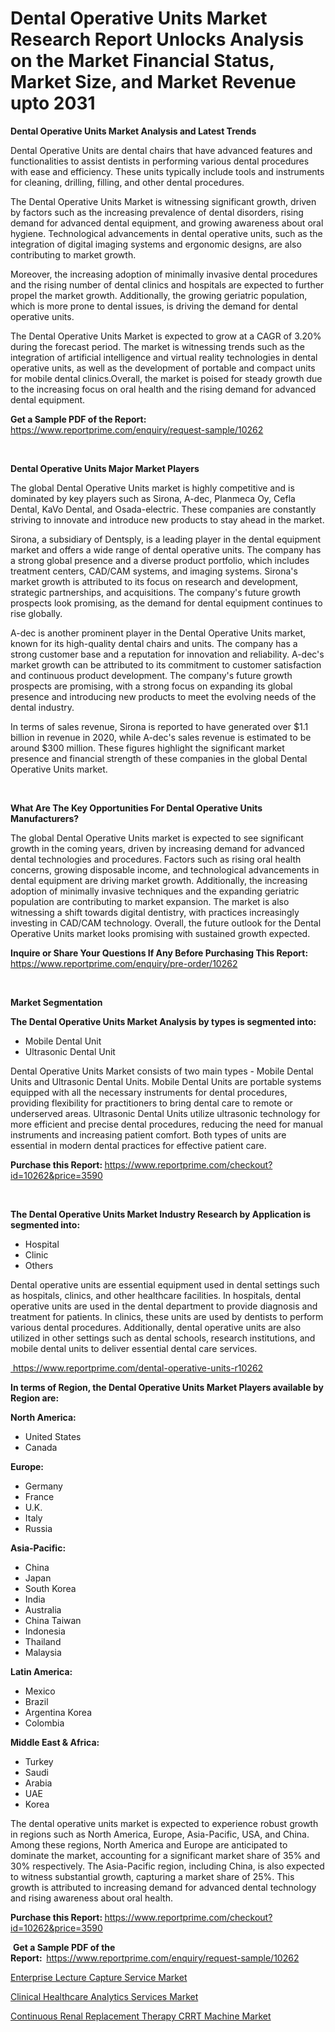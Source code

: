 <p><h1>Dental Operative Units Market Research Report Unlocks Analysis on the Market Financial Status, Market Size, and Market Revenue upto 2031</h1></p><p><strong>Dental Operative Units Market Analysis and Latest Trends</strong></p>
<p><p>Dental Operative Units are dental chairs that have advanced features and functionalities to assist dentists in performing various dental procedures with ease and efficiency. These units typically include tools and instruments for cleaning, drilling, filling, and other dental procedures.</p><p>The Dental Operative Units Market is witnessing significant growth, driven by factors such as the increasing prevalence of dental disorders, rising demand for advanced dental equipment, and growing awareness about oral hygiene. Technological advancements in dental operative units, such as the integration of digital imaging systems and ergonomic designs, are also contributing to market growth.</p><p>Moreover, the increasing adoption of minimally invasive dental procedures and the rising number of dental clinics and hospitals are expected to further propel the market growth. Additionally, the growing geriatric population, which is more prone to dental issues, is driving the demand for dental operative units.</p><p>The Dental Operative Units Market is expected to grow at a CAGR of 3.20% during the forecast period. The market is witnessing trends such as the integration of artificial intelligence and virtual reality technologies in dental operative units, as well as the development of portable and compact units for mobile dental clinics.Overall, the market is poised for steady growth due to the increasing focus on oral health and the rising demand for advanced dental equipment.</p></p>
<p><strong>Get a Sample PDF of the Report:&nbsp;</strong> <a href="https://www.reportprime.com/enquiry/request-sample/10262">https://www.reportprime.com/enquiry/request-sample/10262</a></p>
<p>&nbsp;</p>
<p><strong>Dental Operative Units Major Market Players</strong></p>
<p><p>The global Dental Operative Units market is highly competitive and is dominated by key players such as Sirona, A-dec, Planmeca Oy, Cefla Dental, KaVo Dental, and Osada-electric. These companies are constantly striving to innovate and introduce new products to stay ahead in the market.</p><p>Sirona, a subsidiary of Dentsply, is a leading player in the dental equipment market and offers a wide range of dental operative units. The company has a strong global presence and a diverse product portfolio, which includes treatment centers, CAD/CAM systems, and imaging systems. Sirona's market growth is attributed to its focus on research and development, strategic partnerships, and acquisitions. The company's future growth prospects look promising, as the demand for dental equipment continues to rise globally.</p><p>A-dec is another prominent player in the Dental Operative Units market, known for its high-quality dental chairs and units. The company has a strong customer base and a reputation for innovation and reliability. A-dec's market growth can be attributed to its commitment to customer satisfaction and continuous product development. The company's future growth prospects are promising, with a strong focus on expanding its global presence and introducing new products to meet the evolving needs of the dental industry.</p><p>In terms of sales revenue, Sirona is reported to have generated over $1.1 billion in revenue in 2020, while A-dec's sales revenue is estimated to be around $300 million. These figures highlight the significant market presence and financial strength of these companies in the global Dental Operative Units market.</p></p>
<p>&nbsp;</p>
<p><strong>What Are The Key Opportunities For Dental Operative Units Manufacturers?</strong></p>
<p><p>The global Dental Operative Units market is expected to see significant growth in the coming years, driven by increasing demand for advanced dental technologies and procedures. Factors such as rising oral health concerns, growing disposable income, and technological advancements in dental equipment are driving market growth. Additionally, the increasing adoption of minimally invasive techniques and the expanding geriatric population are contributing to market expansion. The market is also witnessing a shift towards digital dentistry, with practices increasingly investing in CAD/CAM technology. Overall, the future outlook for the Dental Operative Units market looks promising with sustained growth expected.</p></p>
<p><strong>Inquire or Share Your Questions If Any Before Purchasing This Report:</strong> <a href="https://www.reportprime.com/enquiry/pre-order/10262">https://www.reportprime.com/enquiry/pre-order/10262</a></p>
<p>&nbsp;</p>
<p><strong>Market Segmentation</strong></p>
<p><strong>The Dental Operative Units Market Analysis by types is segmented into:</strong></p>
<p><ul><li>Mobile Dental Unit</li><li>Ultrasonic Dental Unit</li></ul></p>
<p><p>Dental Operative Units Market consists of two main types - Mobile Dental Units and Ultrasonic Dental Units. Mobile Dental Units are portable systems equipped with all the necessary instruments for dental procedures, providing flexibility for practitioners to bring dental care to remote or underserved areas. Ultrasonic Dental Units utilize ultrasonic technology for more efficient and precise dental procedures, reducing the need for manual instruments and increasing patient comfort. Both types of units are essential in modern dental practices for effective patient care.</p></p>
<p><strong>Purchase this Report:&nbsp;</strong><a href="https://www.reportprime.com/checkout?id=10262&price=3590">https://www.reportprime.com/checkout?id=10262&price=3590</a></p>
<p>&nbsp;</p>
<p><strong>The Dental Operative Units Market Industry Research by Application is segmented into:</strong></p>
<p><ul><li>Hospital</li><li>Clinic</li><li>Others</li></ul></p>
<p><p>Dental operative units are essential equipment used in dental settings such as hospitals, clinics, and other healthcare facilities. In hospitals, dental operative units are used in the dental department to provide diagnosis and treatment for patients. In clinics, these units are used by dentists to perform various dental procedures. Additionally, dental operative units are also utilized in other settings such as dental schools, research institutions, and mobile dental units to deliver essential dental care services.</p></p>
<p><a href="https://www.reportprime.com/dental-operative-units-r10262">&nbsp;https://www.reportprime.com/dental-operative-units-r10262</a></p>
<p><strong>In terms of Region, the Dental Operative Units Market Players available by Region are:</strong></p>
<p>
    <p> <strong> North America: </strong>
        <ul>
            <li>United States</li>
            <li>Canada</li>
        </ul>
        </p> 
    <p> <strong> Europe: </strong>
        <ul>
            <li>Germany</li>
            <li>France</li>
            <li>U.K.</li>
            <li>Italy</li>
            <li>Russia</li>
        </ul>
        </p> 
    <p> <strong> Asia-Pacific: </strong>
        <ul>
            <li>China</li>
            <li>Japan</li>
            <li>South Korea</li>
            <li>India</li>
            <li>Australia</li>
            <li>China Taiwan</li>
            <li>Indonesia</li>
            <li>Thailand</li>
            <li>Malaysia</li>
        </ul>
        </p> 
    <p> <strong> Latin America: </strong>
        <ul>
            <li>Mexico</li>
            <li>Brazil</li>
            <li>Argentina Korea</li>
            <li>Colombia</li>
        </ul>
        </p> 
    <p> <strong> Middle East & Africa: </strong>
        <ul>
            <li>Turkey</li>
            <li>Saudi</li>
            <li>Arabia</li>
            <li>UAE</li>
            <li>Korea</li>
        </ul>
    </p>
    </p>
<p><p>The dental operative units market is expected to experience robust growth in regions such as North America, Europe, Asia-Pacific, USA, and China. Among these regions, North America and Europe are anticipated to dominate the market, accounting for a significant market share of 35% and 30% respectively. The Asia-Pacific region, including China, is also expected to witness substantial growth, capturing a market share of 25%. This growth is attributed to increasing demand for advanced dental technology and rising awareness about oral health.</p></p>
<p><strong>Purchase this Report: </strong><a href="https://www.reportprime.com/checkout?id=10262&price=3590">https://www.reportprime.com/checkout?id=10262&price=3590</a></p>
<p>&nbsp;<strong>Get a Sample PDF of the Report:&nbsp;&nbsp;</strong><a href="https://www.reportprime.com/enquiry/request-sample/10262">https://www.reportprime.com/enquiry/request-sample/10262</a></p>
<p><strong></strong></p>
<p><p><a href="https://view.publitas.com/reportprime-1/strategic-insights-into-global-enterprise-lecture-capture-service-market-trends-2024-2031-covered-in-162-pages/">Enterprise Lecture Capture Service Market</a></p><p><a href="https://view.publitas.com/reportprime-1/global-clinical-healthcare-analytics-services-industry-research-report-competitive-landscape-market-size-regional-status-and-prospect-forecast-2024-2031/">Clinical Healthcare Analytics Services Market</a></p><p><a href="https://github.com/sosoelmasry38/Market-Research-Report-List-1/blob/main/continuous-renal-replacement-therapy-crrt-machine-market.md">Continuous Renal Replacement Therapy CRRT Machine Market</a></p></p>